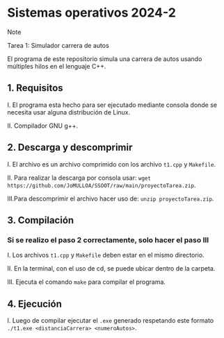 # Sistemas operativos 2024-2
> [!NOTE]
> Tarea 1: Simulador carrera de autos

El programa de este repositorio simula una carrera de autos usando múltiples hilos en el lenguaje C++.

## 1. Requisitos
I.  El programa esta hecho para ser ejecutado mediante consola donde se necesita usar alguna distribución de Linux.

II. Compilador GNU g++.

## 2. Descarga y descomprimir
I.  El archivo es un archivo comprimido con los archivo `t1.cpp` y `Makefile`.

II. Para realizar la descarga por consola usar: `wget https://github.com/JoMULLOA/SSOOT/raw/main/proyectoTarea.zip`.

III.Para descomprimir el archivo hacer uso de: `unzip proyectoTarea.zip`.

## 3. Compilación 
### Si se realizo el paso 2 correctamente, solo hacer el paso III
I.   Los archivos `t1.cpp` y `Makefile` deben estar en el mismo directorio.

II.  En la terminal, con el uso de cd, se puede ubicar dentro de la carpeta.

III. Ejecuta el comando `make` para compilar el programa.

## 4. Ejecución
I. Luego de compilar ejecutar el `.exe` generado respetando este formato `./t1.exe <distanciaCarrera> <numeroAutos>`.
